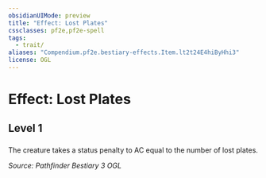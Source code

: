 ```yaml
---
obsidianUIMode: preview
title: "Effect: Lost Plates"
cssclasses: pf2e,pf2e-spell
tags:
  - trait/
aliases: "Compendium.pf2e.bestiary-effects.Item.lt2t24E4hiByHhi3"
license: OGL
---
```

# Effect: Lost Plates
## Level 1
### 






The creature takes a status penalty to AC equal to the number of lost plates.

*Source: Pathfinder Bestiary 3*
*OGL*